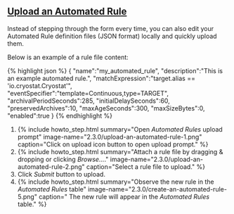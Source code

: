 ## [Upload an Automated Rule](#upload-an-automated-rule)

Instead of stepping through the form every time, you can also edit your Automated Rule definition files (JSON format) locally and quickly upload them.

Below is an example of a rule file content:

{% highlight json %}
{
  "name":"my_automated_rule",
  "description":"This is an example automated rule.",
  "matchExpression":"target.alias == 'io.cryostat.Cryostat'",
  "eventSpecifier":"template=Continuous,type=TARGET",
  "archivalPeriodSeconds":285,
  "initialDelaySeconds":60,
  "preservedArchives":10,
  "maxAgeSeconds":300,
  "maxSizeBytes":0,
  "enabled":true
}
{% endhighlight %}

<ol>
  <li>
      {% include howto_step.html
        summary="Open <i>Automated Rules</i> upload prompt"
        image-name="2.3.0/upload-an-automated-rule-1.png"
        caption="Click on upload icon button to open upload prompt."
      %}  
  </li>
  <li>
      {% include howto_step.html
        summary="Attach a rule file by dragging & dropping or clicking <i>Browse...</i>."
        image-name="2.3.0/upload-an-automated-rule-2.png"
        caption="Select a rule file to upload."
      %}  
  </li>
  <li>
    <summary>Click <i>Submit</i> button to upload.</summary>
  </li>
  <li>
      {% include howto_step.html
        summary="Observe the new rule in the <i>Automated Rules</i> table"
        image-name="2.3.0/create-an-automated-rule-5.png"
        caption="
          The new rule will appear in the <i>Automated Rules</i> table."
      %}  
  </li>
</ol>
